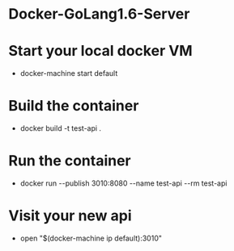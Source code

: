 # Docker-GoLang1.6-Server

# Start your local docker VM
* docker-machine start default

# Build the container
* docker build -t test-api .

# Run the container
* docker run --publish 3010:8080 --name test-api --rm test-api

# Visit your new api
* open "$(docker-machine ip default):3010"
